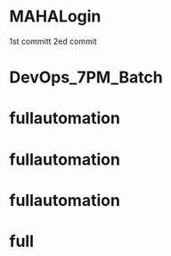 # MAHALogin
1st committ
2ed commit


# DevOps_7PM_Batch
# fullautomation
# fullautomation
# fullautomation
# full
